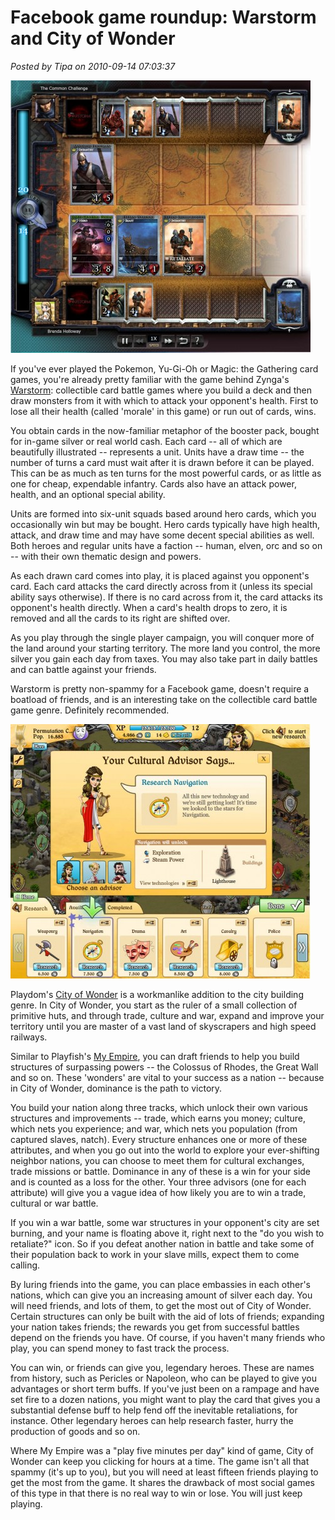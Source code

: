 # Facebook game roundup: Warstorm and City of Wonder

*Posted by Tipa on 2010-09-14 07:03:37*

[![](../uploads/2010/09/Fullscreen-capture-9142010-64431-AM-480x436.jpg "Warstorm")](../uploads/2010/09/Fullscreen-capture-9142010-64431-AM.jpg)

If you've ever played the Pokemon, Yu-Gi-Oh or Magic: the Gathering card games, you're already pretty familiar with the game behind Zynga's [Warstorm](http://www.facebook.com/Warstorm): collectible card battle games where you build a deck and then draw monsters from it with which to attack your opponent's health. First to lose all their health (called 'morale' in this game) or run out of cards, wins.

You obtain cards in the now-familiar metaphor of the booster pack, bought for in-game silver or real world cash. Each card -- all of which are beautifully illustrated -- represents a unit. Units have a draw time -- the number of turns a card must wait after it is drawn before it can be played. This can be as much as ten turns for the most powerful cards, or as little as one for cheap, expendable infantry. Cards also have an attack power, health, and an optional special ability.

Units are formed into six-unit squads based around hero cards, which you occasionally win but may be bought. Hero cards typically have high health, attack, and draw time and may have some decent special abilities as well. Both heroes and regular units have a faction -- human, elven, orc and so on -- with their own thematic design and powers.

As each drawn card comes into play, it is placed against you opponent's card. Each card attacks the card directly across from it (unless its special ability says otherwise). If there is no card across from it, the card attacks its opponent's health directly. When a card's health drops to zero, it is removed and all the cards to its right are shifted over.

As you play through the single player campaign, you will conquer more of the land around your starting territory. The more land you control, the more silver you gain each day from taxes. You may also take part in daily battles and can battle against your friends.

Warstorm is pretty non-spammy for a Facebook game, doesn't require a boatload of friends, and is an interesting take on the collectible card battle game genre. Definitely recommended.

[![](../uploads/2010/09/Fullscreen-capture-9142010-65648-AM-480x407.jpg "City of Wonder")](../uploads/2010/09/Fullscreen-capture-9142010-65648-AM.jpg)

Playdom's [City of Wonder](http://www.facebook.com/CityOfWonderGame) is a workmanlike addition to the city building genre. In City of Wonder, you start as the ruler of a small collection of primitive huts, and through trade, culture and war, expand and improve your territory until you are master of a vast land of skyscrapers and high speed railways.

Similar to Playfish's [My Empire](http://www.facebook.com/myempiregame), you can draft friends to help you build structures of surpassing powers -- the Colossus of Rhodes, the Great Wall and so on. These 'wonders' are vital to your success as a nation -- because in City of Wonder, dominance is the path to victory.

You build your nation along three tracks, which unlock their own various structures and improvements -- trade, which earns you money; culture, which nets you experience; and war, which nets you population (from captured slaves, natch). Every structure enhances one or more of these attributes, and when you go out into the world to explore your ever-shifting neighbor nations, you can choose to meet them for cultural exchanges, trade missions or battle. Dominance in any of these is a win for your side and is counted as a loss for the other. Your three advisors (one for each attribute) will give you a vague idea of how likely you are to win a trade, cultural or war battle.

If you win a war battle, some war structures in your opponent's city are set burning, and your name is floating above it, right next to the "do you wish to retaliate?" icon. So if you defeat another nation in battle and take some of their population back to work in your slave mills, expect them to come calling.

By luring friends into the game, you can place embassies in each other's nations, which can give you an increasing amount of silver each day. You will need friends, and lots of them, to get the most out of City of Wonder. Certain structures can only be built with the aid of lots of friends; expanding your nation takes friends; the rewards you get from successful battles depend on the friends you have. Of course, if you haven't many friends who play, you can spend money to fast track the process.

You can win, or friends can give you, legendary heroes. These are names from history, such as Pericles or Napoleon, who can be played to give you advantages or short term buffs. If you've just been on a rampage and have set fire to a dozen nations, you might want to play the card that gives you a substantial defense buff to help fend off the inevitable retaliations, for instance. Other legendary heroes can help research faster, hurry the production of goods and so on.

Where My Empire was a "play five minutes per day" kind of game, City of Wonder can keep you clicking for hours at a time. The game isn't all that spammy (it's up to you), but you will need at least fifteen friends playing to get the most from the game. It shares the drawback of most social games of this type in that there is no real way to win or lose. You will just keep playing.

